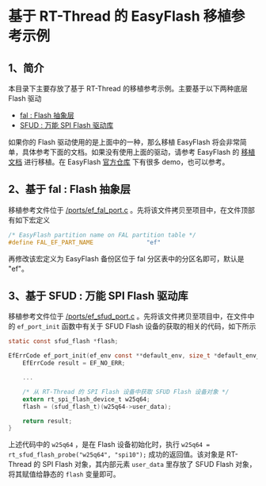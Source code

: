 # 基于 RT-Thread 的 EasyFlash 移植参考示例

## 1、简介

本目录下主要存放了基于 RT-Thread 的移植参考示例。主要基于以下两种底层 Flash 驱动

- [fal : Flash 抽象层](https://github.com/RT-Thread-packages/fal)
- [SFUD : 万能 SPI Flash 驱动库](https://github.com/RT-Thread/rt-thread/tree/master/components/drivers/spi/sfud)

如果你的 Flash 驱动使用的是上面中的一种，那么移植 EasyFlash 将会非常简单，具体参考下面的文档。如果没有使用上面的驱动，请参考 EasyFlash 的 [移植文档](https://github.com/armink/EasyFlash/blob/master/docs/zh/port.md) 进行移植。在 EasyFlash [官方仓库](https://github.com/armink/EasyFlash) 下有很多 demo，也可以参考。

## 2、基于 fal : Flash 抽象层

移植参考文件位于 [/ports/ef_fal_port.c](ef_fal_port.c) 。先将该文件拷贝至项目中，在文件顶部有如下宏定义

```c
/* EasyFlash partition name on FAL partition table */
#define FAL_EF_PART_NAME               "ef"
```

再修改该宏定义为 EasyFlash 备份区位于 fal 分区表中的分区名即可，默认是 "ef"。

## 3、基于 SFUD : 万能 SPI Flash 驱动库

移植参考文件位于 [/ports/ef_sfud_port.c](ef_sfud_port.c) 。先将该文件拷贝至项目中，在文件中的 `ef_port_init` 函数中有关于 SFUD Flash 设备的获取的相关的代码，如下所示

```c
static const sfud_flash *flash;

EfErrCode ef_port_init(ef_env const **default_env, size_t *default_env_size) {
    EfErrCode result = EF_NO_ERR;

    ...

    /* 从 RT-Thread 的 SPI Flash 设备中获取 SFUD Flash 设备对象 */
    extern rt_spi_flash_device_t w25q64;
    flash = (sfud_flash_t)(w25q64->user_data);

    return result;
}
```

上述代码中的 `w25q64` ，是在 Flash 设备初始化时，执行 `w25q64 = rt_sfud_flash_probe("w25q64", "spi10");` 成功的返回值。该对象是 RT-Thread 的 SPI Flash 对象，其内部元素 `user_data` 里存放了 SFUD Flash 对象，将其赋值给静态的 `flash` 变量即可。